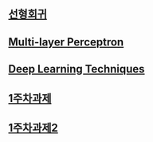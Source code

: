 ## [선형회귀](https://github.com/kps990515/AI/tree/main/Lecture/chapter1)
## [Multi-layer Perceptron](https://github.com/kps990515/AI/tree/main/Lecture/chapter2)
## [Deep Learning Techniques](https://github.com/kps990515/AI/tree/main/Lecture/chapter3)
## [1주차과제](https://github.com/kps990515/AI/tree/main/Lecture/chapter4)
## [1주차과제2](https://github.com/kps990515/AI/tree/main/Lecture/chapter5)

